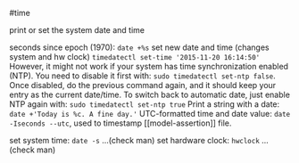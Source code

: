 #time

print or set the system date and time

seconds since  epoch (1970):   `date +%s`
set new date and time (changes system and hw clock)
	`timedatectl set-time '2015-11-20 16:14:50'`
However, it might not work if your system has time synchronization enabled (NTP). You need to disable it first with: `sudo timedatectl set-ntp false`. Once disabled, do the previous command again, and it should keep your entry as the current date/time.
To switch back to automatic date, just enable NTP again with: `sudo timedatectl set-ntp true`
Print a string with a date: `date +'Today is %c. A fine day.'`
UTC-formatted time and date value: `date -Iseconds --utc`, used to timestamp [[model-assertion]] file.

set system time:
	`date -s` ...(check man)
set hardware clock:
	`hwclock` ...(check man)
